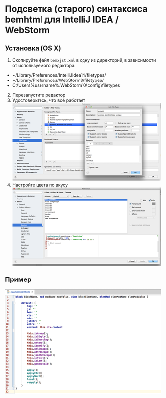 # Подсветка (старого) синтаксиса bemhtml для IntelliJ IDEA / WebStorm

## Установка (OS X)

1. Скопируйте файл `bemxjst.xml` в одну из директорий, в зависимости от используемого редактора:
  - ~/Library/Preferences/IntelliJIdea14/filetypes/
  - ~/Library/Preferences/WebStorm9/filetypes/
  - C:\Users\%username%\.WebStorm10\config\filetypes
2. Перезапустите редактор
3. Удостоверьтесь, что всё работает
  ![IDEA FileType settings](idea-settings.png)
4. Настройте цвета по вкусу
  ![IDEA Color settings](idea-colors.png)

## Пример

![IDEA Example](examples/idea-example.png)
